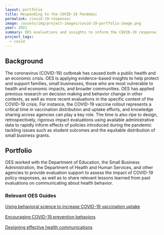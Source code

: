 ```yaml
---
layout: portfolio
title: Responding to the COVID-19 Pandemic
permalink: /covid-19-response/
image: /assets/img/project-images/covid-19-portfolio-image.png
year: 2021
summary: OES evaluations and insights to inform the COVID-19 response
project_tags:
  - covid
---
```


## Background
The coronavirus (COVID-19) outbreak has caused both a public health and an economic crisis. OES is applying evidence-based insights to help protect and support families, small businesses, those who are most vulnerable to health and economic impacts, and broader communities.  OES has applied previous research on decision making and behavior change in other contexts, as well as more recent evaluations in the specific context of the COVID-19 crisis. For instance, the COVID-19 vaccine rollout represents a critical time in vaccination distribution and uptake efforts, and knowledge sharing across agencies can play a key role. The time is also ripe to design, retrospectively, rigorous impact evaluations using available administrative data to rapidly inform effects of policies introduced during the pandemic tackling issues such as student outcomes and the equitable distribution of small business grants.

## Portfolio
OES worked with the Department of Education, the Small Business Administration, the Department of Health and Human Services, and other agencies to provide evaluation support to assess the impact of COVID-19 policy responses, as well as to share relevant lessons learned from past evaluations on communicating about health behavior. 

### Relevant OES Guides
<a class="usa-button" href="https://oes.gsa.gov/assets/publications/OES-vaccine-paper-2-page-summary.pdf">Using behavioral science to increase COVID-19 vaccination uptake</a>
<br><br>
<a class="usa-button" href="https://oes.gsa.gov/assets/abstracts/OEScovidinsightssummaryNov2020.pdf">Encouraging COVID-19 prevention behaviors</a>
<br><br>
<a class="usa-button" href="https://oes.gsa.gov/assets/files/oes-health-communications.pdf">Designing effective health communications</a>
<br><br>

